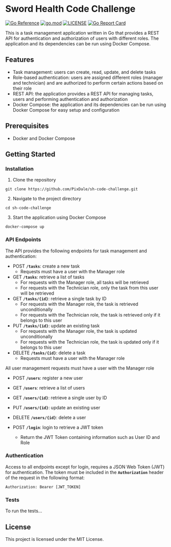 # Sword Health Code Challenge

[![Go Reference](https://pkg.go.dev/badge/github.com/PixDale/sh-code-challenge.svg)](https://pkg.go.dev/github.com/PixDale/sh-code-challenge)
[![go.mod](https://img.shields.io/github/go-mod/go-version/PixDale/sh-code-challenge)](go.mod)
[![LICENSE](https://img.shields.io/github/license/PixDale/sh-code-challenge)](LICENSE)
[![Go Report Card](https://goreportcard.com/badge/github.com/PixDale/sh-code-challenge)](https://goreportcard.com/report/github.com/PixDale/sh-code-challenge)

This is a task management application written in Go that provides a REST API for authentication and authorization of users with different roles. The application and its dependencies can be run using Docker Compose.

## **Features**

- Task management: users can create, read, update, and delete tasks
- Role-based authentication: users are assigned different roles (manager and technician) and are authorized to perform certain actions based on their role
- REST API: the application provides a REST API for managing tasks, users and performing authentication and authorization
- Docker Compose: the application and its dependencies can be run using Docker Compose for easy setup and configuration

## **Prerequisites**

- Docker and Docker Compose

## **Getting Started**

### **Installation**

1. Clone the repository

```
git clone https://github.com/PixDale/sh-code-challenge.git
```

2. Navigate to the project directory

```
cd sh-code-challenge
```

3. Start the application using Docker Compose

```
docker-compose up
```

### **API Endpoints**

The API provides the following endpoints for task management and authentication:

- POST **`/tasks`**: create a new task
    - Requests must have a user with the Manager role
- GET **`/tasks`**: retrieve a list of tasks
    - For requests with the Manager role, all tasks will be retrieved
    - For requests with the Technician role, only the task from this user will be retrieved
- GET **`/tasks/{id}`**: retrieve a single task by ID
    - For requests with the Manager role, the task is retrieved unconditionally
    - For requests with the Technician role, the task is retrieved only if it belongs to this user
- PUT **`/tasks/{id}`**: update an existing task
    - For requests with the Manager role, the task is updated unconditionally
    - For requests with the Technician role, the task is updated only if it belongs to this user
- DELETE **`/tasks/{id}`**: delete a task
    - Requests must have a user with the Manager role

All user management requests must have a user with the Manager role

- POST **`/users`**: register a new user
- GET **`/users`**: retrieve a list of users
- GET **`/users/{id}`**: retrieve a single user by ID
- PUT **`/users/{id}`**: update an existing user
- DELETE **`/users/{id}`**: delete a user

- POST **`/login`**: login to retrieve a JWT token
    - Return the JWT Token containing information such as User ID and Role

### **Authentication**

Access to all endpoints except for login, requires a JSON Web Token (JWT) for authentication. The token must be included in the **`Authorization`** header of the request in the following format:

```
Authorization: Bearer [JWT_TOKEN]
```
### **Tests**
To run the tests...

## **License**

This project is licensed under the MIT License.
